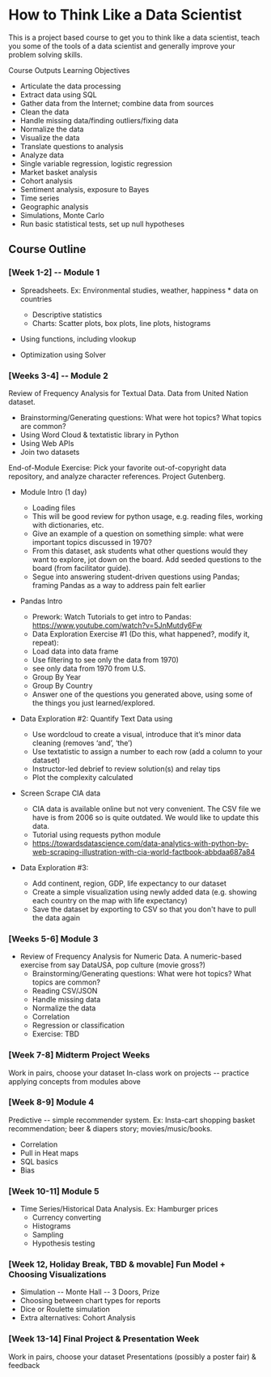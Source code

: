 # How to Think Like a Data Scientist

This is a project based course to get you to think like a data scientist, teach you some of the tools of a data scientist and generally improve your problem solving skills.

Course Outputs Learning Objectives

* Articulate the data processing
* Extract data using SQL
* Gather data from the Internet; combine data from sources
* Clean the data
* Handle missing data/finding outliers/fixing data
* Normalize the data
* Visualize the data
* Translate questions to analysis 
* Analyze data
* Single variable regression, logistic regression
* Market basket analysis
* Cohort analysis
* Sentiment analysis, exposure to Bayes
* Time series
* Geographic analysis
* Simulations, Monte Carlo
* Run basic statistical tests, set up null hypotheses

## Course Outline

### [Week 1-2] --  Module 1

* Spreadsheets. Ex: Environmental studies, weather, happiness * data on countries
    * Descriptive statistics
	* Charts: Scatter plots, box plots, line plots, histograms

* Using functions, including vlookup 
* Optimization using Solver

		

### [Weeks 3-4] --  Module 2

Review of Frequency Analysis for Textual Data. Data from United Nation dataset.

* Brainstorming/Generating questions: What were hot topics? What topics are common?
* Using Word Cloud & textatistic library in Python
* Using Web APIs 
* Join two datasets 

End-of-Module Exercise: Pick your favorite out-of-copyright data repository, and analyze character references.  Project Gutenberg.

* Module Intro (1 day) 
    * Loading files
    * This will be good review for python usage, e.g. reading files, working with dictionaries, etc.
    * Give an example of a question on something simple: what were important topics discussed in 1970? 
    * From this dataset, ask students what other questions would they want to explore, jot down on the board.  Add seeded questions to the board (from facilitator guide).
    * Segue into answering student-driven questions using Pandas; framing Pandas as a way to address pain felt earlier

* Pandas Intro
    * Prework: Watch Tutorials to get intro to Pandas:  https://www.youtube.com/watch?v=5JnMutdy6Fw 
    * Data Exploration Exercise #1 (Do this, what happened?, modify it, repeat):
    * Load data into data frame
    * Use filtering to see only the data from 1970)
    * see only data from 1970 from U.S.
    * Group By Year
    * Group By Country
    * Answer one of the questions you generated above, using some of the things you just learned/explored.

* Data Exploration #2: Quantify Text Data using 
    * Use wordcloud to create a visual, introduce that it’s minor data cleaning (removes ‘and’, ‘the’)
    * Use textatistic to assign a number to each row (add a column to your dataset)
    * Instructor-led debrief to review solution(s) and relay tips
    * Plot the complexity calculated

* Screen Scrape CIA data
    * CIA data is available online but not very convenient.  The CSV file we have is from 2006 so is quite outdated.  We would like to update this data.
    * Tutorial using requests python module
    * https://towardsdatascience.com/data-analytics-with-python-by-web-scraping-illustration-with-cia-world-factbook-abbdaa687a84

* Data Exploration #3: 
    * Add continent, region, GDP, life expectancy to our dataset
    * Create a simple visualization using newly added data (e.g. showing each country on the map with life expectancy)
    * Save the dataset by exporting to CSV so that you don't have to pull the data again

### [Weeks 5-6] Module 3

* Review of Frequency Analysis for Numeric Data. A numeric-based exercise from say DataUSA, pop culture (movie gross?)
	* Brainstorming/Generating questions: What were hot topics? What topics  are common?
	* Reading CSV/JSON
	* Handle missing data
	* Normalize the data
	* Correlation
	* Regression or classification
	* Exercise: TBD

### [Week 7-8]  Midterm Project Weeks  

Work in pairs, choose your dataset
In-class work on projects -- practice applying concepts from modules above

### [Week 8-9]  Module 4

Predictive -- simple recommender system. Ex: Insta-cart shopping basket recommendation; beer & diapers story; movies/music/books.
* Correlation
* Pull in Heat maps
* SQL basics
* Bias

### [Week 10-11] Module 5  

* Time Series/Historical Data Analysis.  Ex: Hamburger prices
    * Currency converting
    * Histograms
    * Sampling
    * Hypothesis testing

### [Week 12, Holiday Break, TBD & movable] Fun Model + Choosing Visualizations

* Simulation -- Monte Hall -- 3 Doors, Prize
* Choosing between chart types for reports
* Dice or Roulette simulation
* Extra alternatives: Cohort Analysis

### [Week 13-14]  Final Project & Presentation Week

Work in pairs, choose your dataset
Presentations (possibly a poster fair) & feedback
